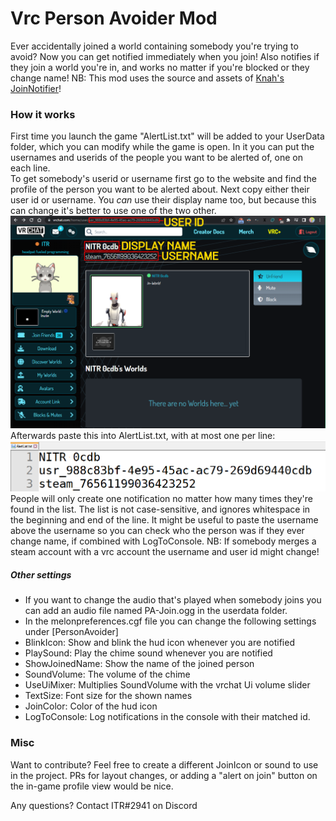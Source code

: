 # Vrc Person Avoider Mod
Ever accidentally joined a world containing somebody you're trying to avoid? Now you can get notified immediately when you join! Also notifies if they join a world you're in, and works no matter if you're blocked or they change name! 
NB: This mod uses the source and assets of [Knah's JoinNotifier](https://github.com/knah/VRCMods/tree/master/JoinNotifier)!

### How it works
First time you launch the game "AlertList.txt" will be added to your UserData folder, which you can modify while the game is open. In it you can put the usernames and userids of the people you want to be alerted of, one on each line.  
To get somebody's userid or username first go to the website and find the profile of the person you want to be alerted about. Next copy either their user id or username. You *can* use their display name too, but because this can change it's better to use one of the two other.  
![Screenshot showing what the user id, username, and display name of a user is](https://raw.githubusercontent.com/ITR13/VrcPersonAvoiderMod/master/website.png)  
Afterwards paste this into AlertList.txt, with at most one per line:
![Screenshot of AlertList.txt, showing the user id, username, and display name on separate lines](https://raw.githubusercontent.com/ITR13/VrcPersonAvoiderMod/master/txt.png)  
People will only create one notification no matter how many times they're found in the list. The list is not case-sensitive, and ignores whitespace in the beginning and end of the line. It might be useful to paste the username above the username so you can check who the person was if they ever change name, if combined with LogToConsole. NB: If somebody merges a steam account with a vrc account the username and user id might change!  

##### Other settings
- If you want to change the audio that's played when somebody joins you can add an audio file named PA-Join.ogg in the userdata folder.  
- In the melonpreferences.cgf file you can change the following settings under \[PersonAvoider\]
 - BlinkIcon: Show and blink the hud icon whenever you are notified
 - PlaySound: Play the chime sound whenever you are notified
 - ShowJoinedName: Show the name of the joined person
 - SoundVolume: The volume of the chime
 - UseUiMixer: Multiplies SoundVolume with the vrchat Ui volume slider
 - TextSize: Font size for the shown names
 - JoinColor: Color of the hud icon
 - LogToConsole: Log notifications in the console with their matched id.


### Misc
Want to contribute?
Feel free to create a different JoinIcon or sound to use in the project. PRs for layout changes, or adding a "alert on join" button on the in-game profile view would be nice.  

Any questions? Contact ITR#2941 on Discord